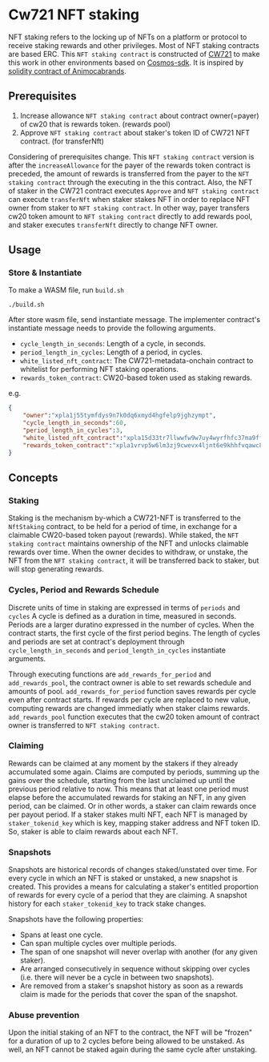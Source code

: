 # Cw721 NFT staking
NFT staking refers to the locking up of NFTs on a platform or protocol to receive staking rewards and other privileges. Most of NFT staking contracts are based ERC. This `NFT staking contract` is constructed of [CW721](https://github.com/CosmWasm/cw-nfts/blob/main/packages/cw721/README.md) to make this work in other environments based on [Cosmos-sdk](https://github.com/cosmos/cosmos-sdk). It is inspired by [solidity contract of Animocabrands](https://github.com/animocabrands/ethereum-contracts-nft_staking).

## Prerequisites
1. Increase allowance `NFT staking contract` about contract owner(=payer) of cw20 that is rewards token. (rewards pool)
2. Approve `NFT staking contract` about staker's token ID of CW721 NFT contract. (for transferNft)

Considering of prerequisites change. This `NFT staking contract` version is after the `increaseAllowance` for the payer of the rewards token contract is preceded, the amount of rewards is transferred from the payer to the `NFT staking contract` through the executing in the this contract. Also, the NFT of staker in the CW721 contract executes `Approve` and `NFT staking contract` can execute `transferNft` when staker stakes NFT in order to replace NFT owner from staker to `NFT staking contract`. 
In other way, payer transfers cw20 token amount to `NFT staking contract` directly to add rewards pool, and staker executes `transferNft` directly to change NFT owner.

## Usage
### Store & Instantiate
To make a WASM file, run `build.sh`
```shell
./build.sh
```
After store wasm file, send instantiate message.
The implementer contract's instantiate message needs to provide the following arguments.
- `cycle_length_in_seconds`: Length of a cycle, in seconds.
- `period_length_in_cycles`: Length of a period, in cycles.
- `white_listed_nft_contract`: The CW721-metadata-onchain contract to whitelist for performing NFT staking operations.
- `rewards_token_contract`: CW20-based token used as staking rewards.

e.g.
```json
{
    "owner":"xpla1j55tymfdys9n7k0dq6xmyd4hgfelp9jghzympt",
    "cycle_length_in_seconds":60,
    "period_length_in_cycles":3,
    "white_listed_nft_contract":"xpla15d33tr7llwwfw9w7uy4wyrfhfc37ma9fflkjt6dhsdlrpmwegjeqa20agz",
    "rewards_token_contract":"xpla1vrvp5w6lm3zj9cwevx4ljnt6e9khhfvqawc8f4qa872lcelkdhcqznz49p"
}
```

## Concepts
### Staking
Staking is the mechanism by-which a CW721-NFT is transferred to the `NftStaking` contract, to be held for a period of time, in exchange for a claimable CW20-based token payout (rewards). While staked, the `NFT staking contract` maintains ownership of the NFT and unlocks claimable rewards over time. When the owner decides to withdraw, or unstake, the NFT from the `NFT staking contract`, it will be transferred back to staker, but will stop generating rewards.

### Cycles, Period and Rewards Schedule
Discrete units of time in staking are expressed in terms of `periods` and `cycles` A cycle is defined as a duration in time, measured in seconds. Periods are a larger duratino expressed in the number of cycles. When the contract starts, the first cycle of the first period begins. The length of cycles and periods are set at contract's deployment through `cycle_length_in_seconds` and `period_length_in_cycles` instantiate arguments.

Through executing functions are `add_rewards_for_period` and `add_rewards_pool`, the contract owner is able to set rewards schedule and amounts of pool. `add_rewards_for_period` function saves rewards per cycle even after contract starts. If rewards per cycle are replaced to new value, computing rewards are changed immediatly when staker claims rewards. `add_rewards_pool` function executes that the cw20 token amount of contract owner is transferred to `NFT staking contract`.

### Claiming
Rewards can be claimed at any moment by the stakers if they already accumulated some again. Claims are computed by periods, summing up the gains over the schedule, starting from the last unclaimed up until the previous period relative to now. This means that at least one period must elapse before the accumulated rewards for staking an NFT, in any given period, can be claimed. Or in other words, a staker can claim rewards once per payout period. If a staker stakes multi NFT, each NFT is managed by `staker_tokenid_key` which is key, mapping staker address and NFT token ID. So, staker is able to claim rewards about each NFT. 

### Snapshots
Snapshots are historical records of changes staked/unstated over time. For every cycle in which an NFT is staked or unstaked, a new snapshot is created. This provides a means for calculating a staker's entitled proportion of rewards for every cycle of a period that they are claiming. A snapshot history for each `staker_tokenid_key` to track stake changes.

Snapshots have the following properties:
- Spans at least one cycle.
- Can span multiple cycles over multiple periods.
- The span of one snapshot will never overlap with another (for any given staker).
- Are arranged consecutively in sequence without skipping over cycles (i.e. there will never be a cycle in between two snapshots).
- Are removed from a staker's snapshot history as soon as a rewards claim is made for the periods that cover the span of the snapshot.

### Abuse prevention
Upon the initial staking of an NFT to the contract, the NFT will be "frozen" for a duration of up to 2 cycles before being allowed to be unstaked. As well, an NFT cannot be staked again during the same cycle after unstaking.



